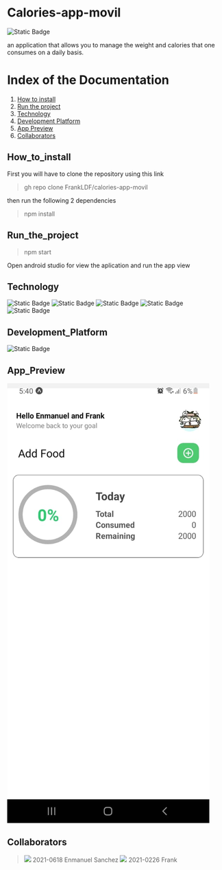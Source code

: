 # Calories-app-movil
![Static Badge](https://img.shields.io/badge/status-Complete-Red?style=for-the-badge)

an application that allows you to manage the weight and calories that one consumes on a daily basis.

# Index of the Documentation
1. [How to install](#How_to_install)
2. [Run the project](#Run_the_project)
3. [Technology](#Technology)
4. [Development Platform](#Development_Platform)
5. [App Preview](#App_Preview)
6. [Collaborators](#Collaborators)


## How_to_install

First you will have to clone the repository using this link

 > gh repo clone FrankLDF/calories-app-movil

then run the following 2 dependencies

 > npm install


## Run_the_project

> npm start

Open android studio for view the aplication and run the app view

## Technology
![Static Badge](https://img.shields.io/badge/18.2.0-white?style=for-the-badge&logo=react&label=React&labelColor=black)
![Static Badge](https://img.shields.io/badge/v0.76.8-White?style=for-the-badge&logo=metro&label=Metro&labelColor=black)
![Static Badge](https://img.shields.io/badge/5.0.0-white?style=for-the-badge&logo=expo&label=expo&labelColor=black)
![Static Badge](https://img.shields.io/badge/20.9.0-white?style=for-the-badge&logo=npm&label=npm&labelColor=black)
![Static Badge](https://img.shields.io/badge/ECMA2020-white?style=for-the-badge&logo=javascript&label=js&labelColor=black)

## Development_Platform

![Static Badge](https://img.shields.io/badge/Android-80ff00?style=for-the-badge&logo=Android&logoColor=black)

## App_Preview

![hola](app-calories/assets/result.jpg)

## Collaborators

> [![](https://github.com/Emma-2021-0618.png?size=50)](https://github.com/Emma-2021-0618)
2021-0618 Enmanuel Sanchez
> [![](https://github.com/FrankLDF.png?size=50)](https://github.com/FrankLDF)
2021-0226 Frank



